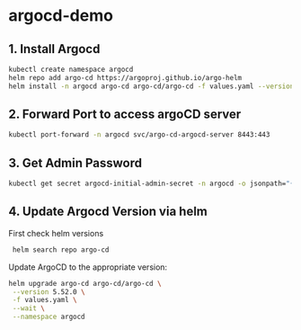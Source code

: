 # argocd-demo

## 1. Install Argocd

```bash
kubectl create namespace argocd
helm repo add argo-cd https://argoproj.github.io/argo-helm
helm install -n argocd argo-cd argo-cd/argo-cd -f values.yaml --version 5.52.0
```

## 2. Forward Port to access argoCD server

```bash
kubectl port-forward -n argocd svc/argo-cd-argocd-server 8443:443
```

## 3. Get Admin Password

```bash
kubectl get secret argocd-initial-admin-secret -n argocd -o jsonpath="{.data.password}" | base64 -d
```

## 4. Update Argocd Version via helm

First check helm versions

```bash
 helm search repo argo-cd 
```

Update ArgoCD to the appropriate version:

```bash
helm upgrade argo-cd argo-cd/argo-cd \
 --version 5.52.0 \
 -f values.yaml \
 --wait \
 --namespace argocd
```
